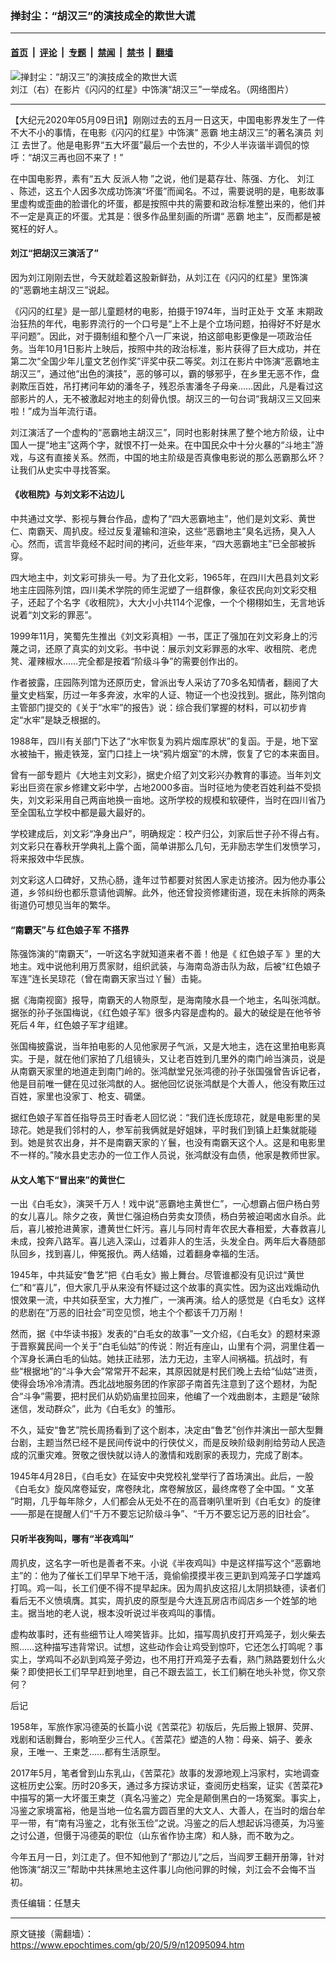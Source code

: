 ### 掸封尘：“胡汉三”的演技成全的欺世大谎

---

#### [首页](../../../..?n12095094) &nbsp;|&nbsp; [评论](../../../../../epoch-comment?n12095094) &nbsp;|&nbsp; [专题](../../../../../epoch-special?n12095094) &nbsp;|&nbsp; [禁闻](../../../../../epoch-news?n12095094) &nbsp;|&nbsp; [禁书](../../../../../books?n12095094) &nbsp;|&nbsp; [翻墙](https://github.com/gfw-breaker/nogfw/blob/master/README.md?n12095094)


<div><img alt="掸封尘：“胡汉三”的演技成全的欺世大谎" class="attachment-djy_600_400 size-djy_600_400 wp-post-image" src="https://i.epochtimes.com/assets/uploads/2020/05/ec6a8627be16145efc8b801e988cb90b-600x400.png"/>
<div class="caption">
 刘江（右）在影片《闪闪的红星》中饰演“胡汉三”一举成名。（网络图片）
</div></div><hr/><div class="post_content" id="artbody" itemprop="articleBody">
 <!-- article content begin -->
 <p>
  【大纪元2020年05月09日讯】刚刚过去的五月一日这天，中国电影界发生了一件不大不小的事情，在电影《闪闪的红星》中饰演“
  <ok href="https://www.epochtimes.com/gb/tag/%E6%81%B6%E9%9C%B8.html">
   恶霸
  </ok>
  地主胡汉三”的著名演员
  <ok href="https://www.epochtimes.com/gb/tag/%E5%88%98%E6%B1%9F.html">
   刘江
  </ok>
  去世了。他是电影界“五大坏蛋”最后一个去世的，不少人半诙谐半调侃的惊呼：“胡汉三再也回不来了！”
 </p>
 <p>
  在中国电影界，素有“五大
  <ok href="https://www.epochtimes.com/gb/tag/%E5%8F%8D%E6%B4%BE%E4%BA%BA%E7%89%A9.html">
   反派人物
  </ok>
  ”之说，他们是葛存壮、陈强、方化、
  <ok href="https://www.epochtimes.com/gb/tag/%E5%88%98%E6%B1%9F.html">
   刘江
  </ok>
  、陈述，这五个人因多次成功饰演“坏蛋”而闻名。不过，需要说明的是，电影故事里虚构或歪曲的脸谱化的坏蛋，都是按照中共的需要和政治标准整出来的，他们并不一定是真正的坏蛋。尤其是：很多作品里刻画的所谓“
  <ok href="https://www.epochtimes.com/gb/tag/%E6%81%B6%E9%9C%B8.html">
   恶霸
  </ok>
  地主”，反而都是被冤枉的好人。
 </p>
 <h4>
  刘江“把胡汉三演活了”
 </h4>
 <p>
  因为刘江刚刚去世，今天就趁着这股新鲜劲，从刘江在《闪闪的红星》里饰演的“恶霸地主胡汉三”说起。
 </p>
 <p>
  《闪闪的红星》是一部儿童题材的电影，拍摄于1974年，当时正处于
  <ok href="https://www.epochtimes.com/gb/tag/%E6%96%87%E9%9D%A9.html">
   文革
  </ok>
  末期政治狂热的年代，电影界流行的一个口号是“上不上是个立场问题，拍得好不好是水平问题”。因此，对于摄制组和整个八一厂来说，拍这部电影更像是一项政治任务。当年10月1日影片上映后，按照中共的政治标准，影片获得了巨大成功，并在第二次“全国少年儿童文艺创作奖”评奖中获二等奖。刘江在影片中饰演“恶霸地主胡汉三”，通过他“出色的演技”，恶的够可以，霸的够邪乎，在乡里无恶不作，盘剥欺压百姓，吊打拷问年幼的潘冬子，残忍杀害潘冬子母亲……因此，凡是看过这部影片的人，无不被激起对地主的刻骨仇恨。胡汉三的一句台词“我胡汉三又回来啦！”成为当年流行语。
 </p>
 <p>
  刘江演活了一个虚构的“恶霸地主胡汉三”，同时也影射抹黑了整个地方阶级，让中国人一提“地主”这两个字，就恨不打一处来。在中国民众中十分火暴的“斗地主”游戏，与这有直接关系。然而，中国的地主阶级是否真像电影说的那么恶霸那么坏？让我们从史实中寻找答案。
 </p>
 <h4>
  《收租院》与刘文彩不沾边儿
 </h4>
 <p>
  中共通过文学、影视与舞台作品，虚构了“四大恶霸地主”，他们是刘文彩、黄世仁、南霸天、周扒皮。经过反复灌输和渲染，这些“恶霸地主”臭名远扬，臭入人心。然而，谎言毕竟经不起时间的拷问，近些年来，“四大恶霸地主”已全部被拆穿。
 </p>
 <p>
  四大地主中，刘文彩可排头一号。为了丑化文彩，1965年，在四川大邑县刘文彩地主庄园陈列馆，四川美术学院的师生泥塑了一组群像，象征农民向刘文彩交租子，还起了个名字《收租院》，大大小小共114个泥像，一个个栩栩如生，无言地诉说着“刘文彩的罪恶”。
 </p>
 <p>
  1999年11月，笑蜀先生推出《刘文彩真相》一书，匡正了强加在刘文彩身上的污蔑之词，还原了真实的刘文彩。书中说：展示刘文彩罪恶的水牢、收租院、老虎凳、灌辣椒水……完全都是按着“阶级斗争”的需要创作出的。
 </p>
 <p>
  作者披露，庄园陈列馆为还原历史，曾派出专人采访了70多名知情者，翻阅了大量文史档案，历过一年多奔波，水牢的人证、物证一个也没找到。据此，陈列馆向主管部门提交的《关于“水牢”的报告》说：综合我们掌握的材料，可以初步肯定“水牢”是缺乏根据的。
 </p>
 <p>
  1988年，四川有关部门下达了“水牢恢复为鸦片烟库原状”的复函。于是，地下室水被抽干，搬走铁笼，室门口挂上一块“鸦片烟室”的木牌，恢复了它的本来面目。
 </p>
 <p>
  曾有一部专题片《大地主刘文彩》，据史介绍了刘文彩兴办教育的事迹。当年刘文彩出巨资在家乡修建文彩中学，占地2000多亩。当时征地为使老百姓利益不受损失，刘文彩采用自己两亩地换一亩地。这所学校的规模和软硬件，当时在四川省乃至全国私立学校中都是最大最好的。
 </p>
 <p>
  学校建成后，刘文彩“净身出户”，明确规定：校产归公，刘家后世子孙不得占有。刘文彩只在春秋开学典礼上露个面，简单讲那么几句，无非励志学生们发愤学习，将来报效中华民族。
 </p>
 <p>
  刘文彩这人口碑好，又热心肠，逢年过节都要对贫困人家走访接济。因为他办事公道，乡邻纠纷也都乐意请他调解。此外，他还曾投资修建街道，现在未拆除的两条街道仍可想见当年的繁华。
 </p>
 <h4>
  “南霸天”与
  <ok href="https://www.epochtimes.com/gb/tag/%E7%BA%A2%E8%89%B2%E5%A8%98%E5%AD%90%E5%86%9B.html">
   红色娘子军
  </ok>
  不搭界
 </h4>
 <p>
  陈强饰演的“南霸天”，一听这名字就知道来者不善！他是《
  <ok href="https://www.epochtimes.com/gb/tag/%E7%BA%A2%E8%89%B2%E5%A8%98%E5%AD%90%E5%86%9B.html">
   红色娘子军
  </ok>
  》里的大地主。戏中说他利用万贯家财，组织武装，与海南岛游击队为敌，后被“红色娘子军连”连长吴琼花（曾在南霸天家当过丫鬟）击毙。
 </p>
 <p>
  据《海南视窗》报导，南霸天的人物原型，是海南陵水县一个地主，名叫张鸿猷。据张的孙子张国梅说，《红色娘子军》很多内容是虚构的。最大的破绽是在他爷爷死后４年，红色娘子军才组建。
 </p>
 <p>
  张国梅披露说，当年拍电影的人见他家房子气派，又是大地主，选在这里拍电影真实。于是，就在他们家拍了几组镜头，又让老百姓到几里外的南门岭当演员，说是从南霸天家里的地道走到南门岭的。张鸿猷堂兄张鸿德的孙子张国强曾告诉记者，他是目前唯一健在见过张鸿猷的人。据他回忆说张鸿猷是个大善人，他没有欺压过百姓，家里也没家丁、枪支、碉堡。
 </p>
 <p>
  据红色娘子军首任指导员王时香老人回忆说：“我们连长庞琼花，就是电影里的吴琼花。她是我们邻村的人，参军前我俩就是好姐妹，平时我们到镇上赶集就能碰到。她是贫农出身，并不是南霸天家的丫鬟，也没有南霸天这个人。这是和电影里不一样的。”陵水县史志办的一位工作人员说，张鸿猷没有血债，他家是教师世家。
 </p>
 <h4>
  从文人笔下“冒出来”的黄世仁
 </h4>
 <p>
  一出《白毛女》，演哭千万人！戏中说“恶霸地主黄世仁”，一心想霸占佃户杨白劳的女儿喜儿。除夕之夜，黄世仁强迫杨白劳卖女顶债，杨白劳被迫喝卤水自杀。此后，喜儿被抢进黄家，遭黄世仁奸污。喜儿与同村青年农民大春相爱，大春救喜儿未成，投奔八路军。喜儿逃入深山，过着非人的生活，头发全白。两年后大春随部队回乡，找到喜儿，伸冤报仇。两人结婚，过着翻身幸福的生活。
 </p>
 <p>
  1945年，中共延安“鲁艺”把《白毛女》搬上舞台。尽管谁都没有见识过“黄世仁”和“喜儿”，但大家几乎从来没有怀疑过这个故事的真实性。因为这出戏煽动仇恨效果一流，中共如获至宝，大力推广，一演再演。给人的感觉是《白毛女》这样的悲剧在“万恶的旧社会”司空见惯，地主个个都该千刀万剐！
 </p>
 <p>
  然而，据《中华读书报》发表的“白毛女的故事”一文介绍，《白毛女》的题材来源于晋察冀民间一个关于“白毛仙姑”的传说：附近有座山，山里有个洞，洞里住着一个浑身长满白毛的仙姑。她扶正祛邪，法力无边，主宰人间祸福。抗战时，有些“根据地”的“斗争大会”常常开不起来，其原因就是村民们晚上去给“仙姑”进贡，使得会场冷冷清清。西北战地服务团的作家邵子南首先注意到了这个题材，为配合“斗争”需要，把村民们从奶奶庙里拉回来，他编了一个戏曲剧本，主题是“破除迷信，发动群众”，此为《白毛女》的雏形。
 </p>
 <p>
  不久，延安“鲁艺”院长周扬看到了这个剧本，决定由“鲁艺”创作并演出一部大型舞台剧，主题当然已经不是民间传说中的行侠仗义，而是反映阶级剥削给劳动人民造成的沉重灾难。贺敬之很快就以诗人的激情和戏剧家的表现力，完成了剧本。
 </p>
 <p>
  1945年4月28日，《白毛女》在延安中央党校礼堂举行了首场演出。此后，一股《白毛女》旋风席卷延安，席卷陕北，席卷解放区，最终席卷了全中国。“
  <ok href="https://www.epochtimes.com/gb/tag/%E6%96%87%E9%9D%A9.html">
   文革
  </ok>
  ”时期，几乎每年除夕，人们都会从无处不在的高音喇叭里听到《白毛女》的旋律——那是在提醒人们“千万不要忘记阶级斗争”、“千万不要忘记万恶的旧社会”。
 </p>
 <h4>
  只听半夜狗叫，哪有“半夜鸡叫”
 </h4>
 <p>
  周扒皮，这名字一听也是善者不来。小说《半夜鸡叫》中是这样描写这个“恶霸地主”的：他为了催长工们早早下地干活，竟偷偷摸摸半夜三更趴到鸡笼子口学雄鸡打鸣。鸡一叫，长工们便不得不提早起床。因为周扒皮这招儿太阴损缺德，读者们看后无不义愤填膺。其实，周扒皮的原型是今大连瓦房店市阎店乡一个姓邹的地主。据当地的老人说，根本没听说过半夜鸡叫的事情。
 </p>
 <p>
 </p>
 <p>
  虚构故事时，还有些细节让人啼笑皆非。比如，描写周扒皮打开鸡笼子，划火柴去照……这种描写违背常识。试想，这些动作会让鸡受到惊吓，它还怎么打鸣呢？事实上，学鸡叫不必趴到鸡笼子旁边，也不用打开鸡笼子去看，熟门熟路要划什么火柴？即使把长工们早早赶到地里，自己不跟去监工，长工们躺在地头补觉，你又奈何？
 </p>
 <p>
  后记
 </p>
 <p>
  1958年，军旅作家冯德英的长篇小说《苦菜花》初版后，先后搬上银屏、荧屏、戏剧和话剧舞台，影响至少三代人。《苦菜花》塑造的人物：母亲、娟子、姜永泉，王唯一、王柬芝……都有生活原型。
 </p>
 <p>
  2017年5月，笔者曾到山东乳山，《苦菜花》故事的发源地观上冯家村，实地调查这桩历史公案。历时20多天，通过多方探访求证，查阅历史档案，证实《苦菜花》中描写的第一大坏蛋王柬芝（真名冯鉴之）完全是颠倒黑白的一场冤案。事实上，冯鉴之家境富裕，他是当地一位名震方圆百里的大文人、大善人，在当时的烟台牟平一带，有“南有冯鉴之，北有张玉俭”之说。冯鉴之的后人想起诉冯德英，为冯鉴之讨公道，但慑于冯德英的职位（山东省作协主席）和人脉，而不敢为之。
 </p>
 <p>
  今年五月一日，刘江走了。但不知他到了“那边儿”之后，当阎罗王翻开册簿，针对他饰演“胡汉三”帮助中共抹黑地主这件事儿向他问罪的时候，刘江会不会悔不当初。
 </p>
 <p>
  责任编辑：任慧夫
 </p>
 <!-- article content end -->
 <div id="below_article_ad">
 </div>
</div>


---

原文链接（需翻墙）：https://www.epochtimes.com/gb/20/5/9/n12095094.htm